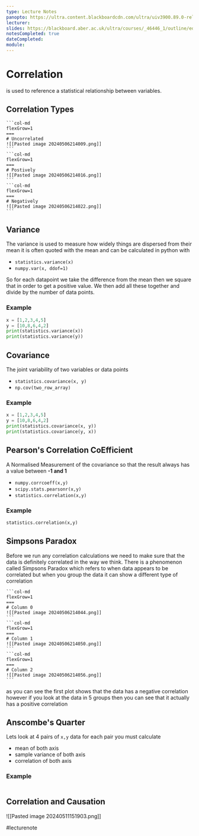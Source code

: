 ```yaml
---
type: Lecture Notes
panopto: https://ultra.content.blackboardcdn.com/ultra/uiv3900.89.0-rel.24_a040267#
lecturer: 
slides: https://blackboard.aber.ac.uk/ultra/courses/_46446_1/outline/edit/document/_2757300_1?courseId=_46446_1&view=content
notesCompleted: true
dateCompleted: 
module:
---
```

# Correlation
is used to reference a statistical relationship between variables.

## Correlation Types

````col
```col-md
flexGrow=1
===
# Uncorrelated
![[Pasted image 20240506214009.png]]
```
```col-md
flexGrow=1
===
# Postively
![[Pasted image 20240506214016.png]]
```
```col-md
flexGrow=1
===
# Negatively
![[Pasted image 20240506214022.png]]
```
````


## Variance
The variance is used to measure how widely things are dispersed from their mean
it is often quoted with the mean and can be calculated in python with
- `statistics.variance(x)`
- `numpy.var(x, ddof=1)`

So for each datapoint we take the difference from the mean then we square that in order to get a positive value. We then add all these together and divide by the number of data points.

### Example
```python
x = [1,2,3,4,5]
y = [10,8,6,4,2]
print(statistics.variance(x))
print(statistics.variance(y))
```

## Covariance
The joint variability of two variables or data points
- `statistics.covariance(x, y)`
- `np.cov(two_row_array)`
### Example
```python
x = [1,2,3,4,5]
y = [10,8,6,4,2]
print(statistics.covariance(x, y))
print(statistics.covariance(y, x))
```

## Pearson's Correlation CoEfficient
A Normalised Measurement of the covariance so that the result always
has a value between **-1 and 1** 

- `numpy.corrcoeff(x,y)`
- `scipy.stats.pearsonr(x,y)`
- `statistics.correlation(x,y)`

### Example
```python
statistics.correlation(x,y)
```

## Simpsons Paradox
Before we run any correlation calculations we need to make sure that the data is definitely correlated in the way we think. There is a phenomenon called Simpsons Paradox which refers to when data appears to be correlated but when you group the data it can show a different type of correlation

````col
```col-md
flexGrow=1
===
# Column 0
![[Pasted image 20240506214044.png]]
```
```col-md
flexGrow=1
===
# Column 1
![[Pasted image 20240506214050.png]]
```
```col-md
flexGrow=1
===
# Column 2
![[Pasted image 20240506214056.png]]
```
````

as you can see the first plot shows that the data has a negative correlation however if you look at the data in 5 groups then you can see that it actually has a positive correlation

## Anscombe's Quarter
Lets look at 4 pairs of `x,y` data for each pair you must calculate
- mean of both axis
- sample variance of both axis
- correlation of both axis

### Example
```python

```

## Correlation and Causation
![[Pasted image 20240511151903.png]]

#lecturenote
